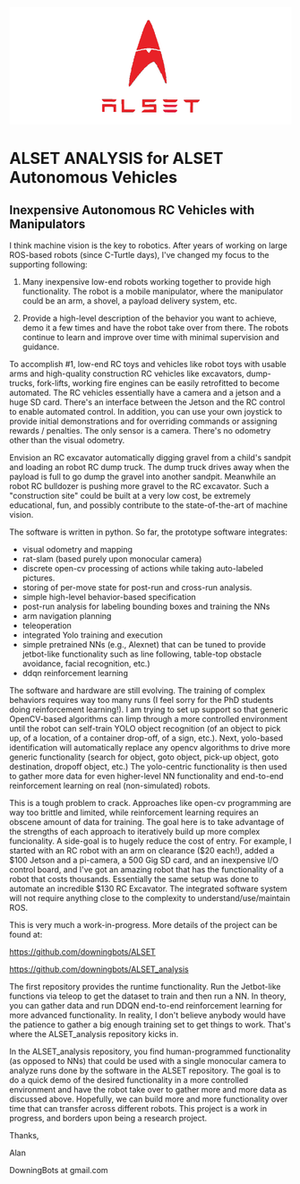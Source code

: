 <p align="center">
  <img src="https://raw.githubusercontent.com/downingbots/ALSET/master/ReadMeImages/alset5.png" width="600" alt="accessibility text">
</p> 

# ALSET ANALYSIS for ALSET Autonomous Vehicles 
## Inexpensive Autonomous RC Vehicles with Manipulators

I think machine vision is the key to robotics. After years of working on large ROS-based robots (since C-Turtle days), I've changed my focus to the supporting following:

1. Many inexpensive low-end robots working together to provide high functionality. The robot is a mobile manipulator, where the manipulator could be an arm, a shovel, a payload delivery system, etc.

2. Provide a high-level description of the behavior you want to achieve, demo it a few times and have the robot take over from there.  The robots continue to learn and improve over time with minimal supervision and guidance.

To accomplish #1, low-end RC toys and vehicles like robot toys with usable arms and high-quality construction RC vehicles like excavators, dump-trucks, fork-lifts, working fire engines can be easily retrofitted to become automated.  The RC vehicles essentially have a camera and a jetson and a huge SD card.  There's an interface between the Jetson and the RC control to enable automated control. In addition, you can use your own joystick to provide initial demonstrations and for overriding commands or assigning rewards / penalties.  The only sensor is a camera.  There's no odometry other than the visual odometry.

Envision an RC excavator automatically digging gravel from a child's sandpit and loading an robot RC dump truck. The dump truck drives away when the payload is full to go dump the gravel into another sandpit.  Meanwhile an robot RC bulldozer is pushing more gravel to the RC excavator.  Such a "construction site" could be built at a very low cost, be extremely educational, fun, and possibly contribute to the state-of-the-art of machine vision.

The software is written in python.  So far, the prototype software integrates:
 - visual odometry and mapping
 - rat-slam (based purely upon monocular camera)
 - discrete open-cv processing of actions while taking auto-labeled pictures.
 - storing of per-move state for post-run and cross-run analysis.
 - simple high-level behavior-based specification
 - post-run analysis for labeling bounding boxes and training the NNs
 - arm navigation planning
 - teleoperation
 - integrated Yolo training and execution
 - simple pretrained NNs (e.g., Alexnet) that can be tuned to provide jetbot-like functionality such as line following, table-top obstacle avoidance, facial recognition, etc.)
 - ddqn reinforcement learning
 
The software and hardware are still evolving. The training of complex behaviors requires way too many runs (I feel sorry for the PhD students doing reinforcement learning!).  I am trying to set up support so that generic OpenCV-based algorithms can limp through a more controlled environment until the robot can self-train YOLO object recognition (of an object to pick up, of a location, of a container drop-off, of a sign, etc.). Next, yolo-based identification will automatically replace any opencv algorithms to drive more generic functionality (search for object, goto object, pick-up object, goto destination, dropoff object, etc.) The yolo-centric functionality is then used to gather more data for even higher-level NN functionality and end-to-end reinforcement learning on real (non-simulated) robots.

This is a tough problem to crack. Approaches like open-cv programming are way too brittle and limited, while reinforcement learning requires an obscene amount of data for training. The goal here is to take advantage of the strengths of each approach to iteratively build up more complex funcionality. A side-goal is to hugely reduce the cost of entry.  For example, I started with an RC robot with an arm on clearance ($20 each!), added a $100 Jetson and a pi-camera, a 500 Gig SD card, and an inexpensive I/O control board, and I've got an amazing robot that has the functionality of a robot that costs thousands.  Essentially the same setup was done to automate an incredible $130 RC Excavator. The integrated software system will not require anything close to the complexity to understand/use/maintain ROS.

This is very much a work-in-progress.  More details of the project can be found at:

https://github.com/downingbots/ALSET

https://github.com/downingbots/ALSET_analysis

The first repository provides the runtime functionality. Run the Jetbot-like functions via teleop to get the dataset to train and then run a NN.  In theory, you can gather data and run DDQN end-to-end reinforcement learning for more advanced functionality.  In reality, I don't believe anybody would have the patience to gather a big enough training set to get things to work.  That's where the ALSET_analysis repository kicks in.

In the ALSET_analysis repository, you find human-programmed functionality (as opposed to NNs) that could be used with a single monocular camera to analyze runs done by the software in the ALSET repository. The goal is to do a quick demo of the desired functionality in a more controlled environment and have the robot take over to gather more and more data as discussed above. Hopefully, we can build more and more functionality over time that can transfer across different robots.  This project is a work in progress, and borders upon being a research project.


Thanks,

Alan 

DowningBots at gmail.com

